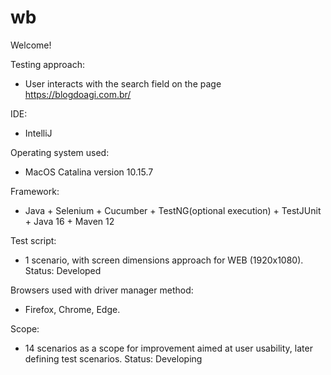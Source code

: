 # wb

Welcome!

Testing approach: 
- User interacts with the search field on the page https://blogdoagi.com.br/

IDE:
- IntelliJ

Operating system used:
- MacOS Catalina version 10.15.7

Framework: 
- Java + Selenium + Cucumber + TestNG(optional execution) + TestJUnit + Java 16 + Maven 12

Test script:
- 1 scenario, with screen dimensions approach for WEB (1920x1080).
Status: Developed

Browsers used with driver manager method:
- Firefox, Chrome, Edge.

Scope:
- 14 scenarios as a scope for improvement aimed at user usability, later defining test scenarios.
Status: Developing
